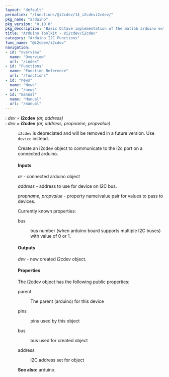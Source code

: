 ```yaml
---
layout: "default"
permalink: "/functions/@i2cdev/14_i2cdevi2cdev/"
pkg_name: "arduino"
pkg_version: "0.10.0"
pkg_description: "Basic Octave implementation of the matlab arduino extension,  allowing communication to a programmed arduino board to control its  hardware."
title: "Arduino Toolkit - @i2cdev/i2cdev"
category: "Arduino I2C Functions"
func_name: "@i2cdev/i2cdev"
navigation:
- id: "overview"
  name: "Overview"
  url: "/index"
- id: "Functions"
  name: "Function Reference"
  url: "/functions"
- id: "news"
  name: "News"
  url: "/news"
- id: "manual"
  name: "Manual"
  url: "/manual"
---
```

<dl class="def">
<dt id="index-i2cdev"><span class="category">: </span><span><em><var>dev</var> =</em> <strong>i2cdev</strong> <em>(<var>ar</var>, <var>address</var>)</em><a href='#index-i2cdev' class='copiable-anchor'></a></span></dt>
<dt id="index-i2cdev-1"><span class="category">: </span><span><em><var>dev</var> =</em> <strong>i2cdev</strong> <em>(<var>ar</var>, <var>address</var>, <var>propname</var>, <var>propvalue</var>)</em><a href='#index-i2cdev-1' class='copiable-anchor'></a></span></dt>
<dd>
<p><code>i2cdev</code> is depreciated and will be removed in a future version.
 Use <code>device</code> instead.
</p>
<p>Create an i2cdev object to communicate to the i2c port on a connected arduino.
</p>
<span id="Inputs"></span><h4 class="subsubheading">Inputs</h4>
<p><var>ar</var> - connected arduino object
</p>
<p><var>address</var> - address to use for device on I2C bus.
</p>
<p><var>propname</var>, <var>propvalue</var> - property name/value pair for values to pass to devices.
</p>
<p>Currently known properties:
 </p><dl compact="compact">
<dt><span>bus</span></dt>
<dd><p>bus number (when arduino board supports multiple I2C buses)
 with value of 0 or 1.
 </p></dd>
</dl>

<span id="Outputs"></span><h4 class="subsubheading">Outputs</h4>
<p><var>dev</var> - new created i2cdev object.
</p> 
<span id="Properties"></span><h4 class="subsubheading">Properties</h4>
<p>The i2cdev object has the following public properties:
 </p><dl compact="compact">
<dt><span>parent</span></dt>
<dd><p>The parent (arduino) for this device
 </p></dd>
<dt><span>pins</span></dt>
<dd><p>pins used by this object
 </p></dd>
<dt><span>bus</span></dt>
<dd><p>bus used for created object
 </p></dd>
<dt><span>address</span></dt>
<dd><p>I2C address set for object
 </p></dd>
</dl>


<p><strong>See also:</strong> arduino.
 </p></dd></dl>